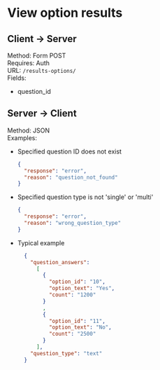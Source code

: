 # View option results

## Client -> Server
Method: Form POST  
Requires: Auth  
URL: `/results-options/`  
Fields:  
* question_id

## Server -> Client
Method: JSON  
Examples:  
* Specified question ID does not exist

  ```json
  {
    "response": "error",
    "reason": "question_not_found"
  }
  ```

* Specified question type is not 'single' or 'multi'

  ```json
  {
    "response": "error",
    "reason": "wrong_question_type"
  }
  ```

* Typical example

  ```json
    {
      "question_answers":
        [
          {
            "option_id": "10",
            "option_text": "Yes",
            "count": "1200"
          }
          ,
          {
            "option_id": "11",
            "option_text": "No",
            "count": "2500"
          }
        ],
      "question_type": "text"
    }
  ```

